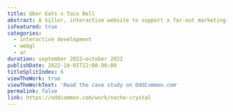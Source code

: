 ```yaml
---
title: Uber Eats x Taco Bell
abstract: A killer, interactive website to support a far-out marketing campaign with two impressive brands.
isFeatured: true
categories:
  - interactive development
  - webgl
  - ar
duration: september 2022—october 2022
publishDate: 2022-10-01T12:00-00:00
titleSplitIndex: 6
viewTheWork: true
viewTheWorkText: 'Read the case study on OddCommon.com'
permalink: false
link: https://oddcommon.com/work/nacho-crystal
---
```

